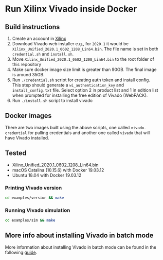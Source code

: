 # Run Xilinx Vivado inside Docker

## Build instructions

1. Create an account in [Xilinx](https://www.xilinx.com/registration/create-account.html)
2. Download Vivado web installer e.g., for `2020.1` it would be `Xilinx_Unified_2020.1_0602_1208_Lin64.bin`. The file name is set in both `credential.sh` and `install.sh`.
3. Move `Xilinx_Unified_2020.1_0602_1208_Lin64.bin` to the root folder of this repository
4. Make sure docker image size limit is greater than 90GB. The final image is around 35GB.
5. Run `./credential.sh` script for creating auth token and install config. This step should generate a `wi_authentication_key` and `install_config.txt` file. Select option 2 in product list and 1 in edition list when prompted for installing the free edition of Vivado (WebPACK).
6. Run `./install.sh` script to install vivado

## Docker images

There are two images built using the above scripts, one called `vivado-credential` for pulling credentials and another one called `vivado` that will have Vivado installed.

## Tested

* Xilinx_Unified_2020.1_0602_1208_Lin64.bin
* macOS Catalina (10.15.6) with Docker 19.03.12
* Ubuntu 18.04 with Docker 19.03.12

### Printing Vivado version

```bash
cd examples/version && make
```

### Running Vivado simulation

```bash
cd examples/sim && make
```

## More info about installing Vivado in batch mode

More information about installing Vivado in batch mode can be found in the following [guide](https://www.xilinx.com/support/documentation/sw_manuals/xilinx2020_1/ug973-vivado-release-notes-install-license.pdf).

